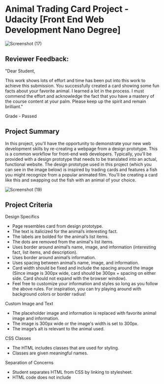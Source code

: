 # Animal Trading Card Project - Udacity [Front End Web Development Nano Degree]
![Screenshot (17)](https://github.com/Sharley2729/AnimalTradingCardProject/assets/133542216/09ba382f-50ec-4176-97d4-185a819de3be)


Reviewer Feedback:
-

"Dear Student,

This work shows lots of effort and time has been put into this work to achieve this submission. You successfully created a card showing some fun facts about your favorite animal. I learned a lot in the process. I must commend the effort and acknowledge the fact that you have a mastery of the course content at your palm. Please keep up the spirit and remain brilliant."

Grade - Passed


Project Summary
-

In this project, you'll have the opportunity to demonstrate your new web development skills by re-creating a webpage from a design prototype.
This is a common workflow for front-end web developers. Typically, you'll be provided with a design prototype that needs to be translated into an actual, functional website.
The design prototype used in this project (which you can see in the image below) is inspired by trading cards and features a fish you might recognize from a popular animated film. You’ll be creating a card like this and swapping out the fish with an animal of your choice.

![Screenshot (19)](https://github.com/Sharley2729/AnimalTradingCardProject/assets/133542216/5296d87b-cfd2-4c61-9aff-d652b0798a67)

Project Criteria
-

Design Specifics
- Page resembles card from design prototype.
- The text is italicized for the animal’s interesting fact.
- The labels are bolded for the animal’s list items.
- The dots are removed from the animal's list items.
- Uses border around animal’s name, image, and information (interesting fact, list items, and description).
- Uses border around animal’s information.
- Uses spacing between animal’s name, image, and information.
- Card width should be fixed and include the spacing around the image (Since image is 300px wide, card should be 300px + spacing on either side. Card should not expand with the browser window).
- Feel free to customize your information and styles so long as you follow the above rules. For inspiration, you can try playing around with background colors or border radius!

Custom Image and Text
- The placeholder image and information is replaced with favorite animal image and information.
- The image is 300px wide or the image's width is set to 300px.
- The image’s alt is relevant to the animal used.

CSS Classes
- The HTML includes classes that are used for styling.
- Classes are given meaningful names.

Separation of Concerns
- Student separates HTML from CSS by linking to stylesheet.
- HTML code does not include <style> elements or style attributes in the body.

Code Quality
- Code is ready for review, meaning new lines and indentation are used for easy readability.
